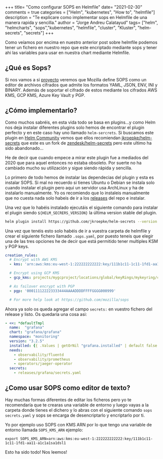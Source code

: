 +++
title= "Como configurar SOPS en Helmfile"
date= "2021-02-30"
comments = true
categories = ["Helm", "kubernetes", "How to", "helmfile"]
description = "Te explicare como implementar sops en Helmfile de una manera rapida y sencilla."
author = "Jorge Andreu Calatayud"
tags= ["helm", "helmcharts", "sops","kubernetes", "helmfile", "cluster", "Kluster", "helm-secrets", "secrets"]
+++

Como veíamos por encima en nuestro anterior post sobre helmfile podemos tener un fichero en nuestro repo que este encriptado mediante sops y tener ahi las variables para usar en nuestra chart mediante Helmfile.

## ¿Qué es Sops?
Si nos vamos a si [proyecto](https://github.com/mozilla/sops) veremos que Mozilla define SOPS como un editor de archivos cifrados que admite los formatos YAML, JSON, ENV, INI y BINARY. Además de soportar el cifrado de estos mediante los cifrados AWS KMS, GCP KMS, Azure Key Vault y PGP. 

## ¿Cómo implementarlo?

Como muchos sabréis, en esta vida todo se basa en plugins...y como Helm nos deja instalar diferentes plugins solo hemos de encontrar el plugin perfecto y en este caso hay uno llamado `helm-sercrets`. Si buscamos este plugin en [Helm Community](https://helm.sh/docs/community/related/#helm-plugins) vemos que ellos recomiendan  [jkroepke/helm-secrets](https://github.com/jkroepke/helm-secrets) que este es un fork de [zendesk/helm-secrets](https://github.com/zendesk/helm-secrets) pero este ultimo ha sido abandonado...

He de decir que cuando empece a mirar este plugin fue a mediados del 2020 que para aquel entonces no estaba obsoleto. Por suerte no ha cambiado mucho su utilización y sigue siendo rápida y sencilla.

Lo primero de todo hemos de instalar las dependecias del plugin y esta es instalar SOPS. Si mal no recuerdo si tienes Ubuntu o Debian se instala solo cuando instalar el plugin pero aqui un servidor usa ArchLinux y ha de instalarlo manualmente. Yo os recomiendo que lo instaleis manualmente que no cuesta nada solo habeis de ir a los [releases](https://github.com/mozilla/sops/releases) del repo e instalar.

Una vez que lo habéis instalado ejecutáis el siguiente comando para instalar el plugin siendo `${HELM_SECRERS_VERSION}` la última version stable del plugin.
```bash
helm plugin install https://github.com/jkroepke/helm-secrets --version ${HELM_SECRERS_VERSION}
```

Una vez que tenéis esto solo habéis de ir a vuestra carpeta de helmfile y crear el siguiente fichero llamado `.sops.yaml`, por puesto teneis que elegir una de las tres opciones he de decir que está permitido tener multiples KSM y PGP keys.

```yaml
creation_rules:
  # Encrypt with AWS KMS
  - kms: 'arn:aws:kms:eu-west-1:222222222222:key/111b1c11-1c11-1fd1-aa11-a1c1a1sa1dsl1'

  # Encrypt using GCP KMS
  - gcp_kms: projects/mygcproject/locations/global/keyRings/mykeyring/cryptoKeys/thekey

  # As failover encrypt with PGP
  - pgp: '000111122223333444AAAADDDDFFFFGGGG000999'

  # For more help look at https://github.com/mozilla/sops
```

Ahora ya solo os queda agregar el campo `secrets:` en vuestro fichero del release y listo. Os quedaría una cosa asi:

```yaml
- <<: *defaultTmpl
  name:  "grafana"
  chart: "grafana/grafana"
  namespace: "monitoring"
  version: "3.2.5"
  installed: {{ .Values | getOrNil "grafana.installed" | default false }}
  needs: 
    - observability/fluentd
    - observability/prometheus
    - operators/jaeger-operator
  secrets:
    - releases/grafana/secrets.yaml
```

## ¿Como usar SOPS como editor de texto?
Hay muchas formas diferentes de editar los ficheros pero yo te recomendaría que te crearas una variable de entorno y luego vayas a la carpeta donde tienes el dichero y lo abras con el siguiente comando `sops secrets.yaml` y sops se encarga de desencriptarlo y encriptarlo por ti.

Yo por ejemplo uso SOPS con KMS ARN por lo que tengo una variable de entorno llamada `SOPS_KMS_ARN` ejemplo:

```
export SOPS_KMS_ARN=arn:aws:kms:eu-west-1:222222222222:key/111b1c11-1c11-1fd1-aa11-a1c1a1sa1dsl1
``` 


Esto ha sido todo! Nos leemos!